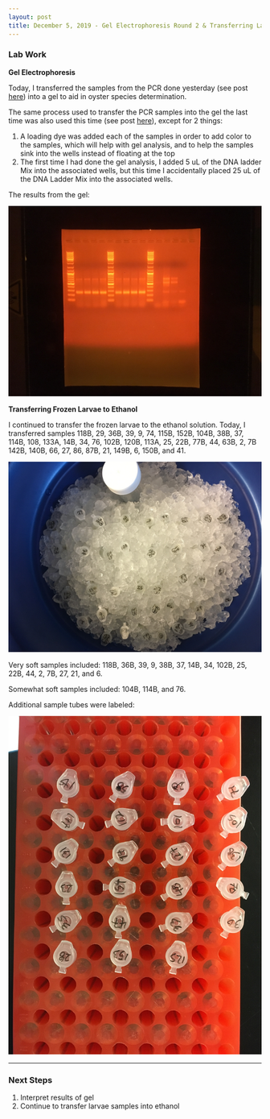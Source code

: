 ```yaml
---
layout: post
title: December 5, 2019 - Gel Electrophoresis Round 2 & Transferring Larvae to Ethanol Part 4
---
```


### Lab Work

__Gel Electrophoresis__

Today, I transferred the samples from the PCR done yesterday (see post [here](https://h-ra.github.io/11-PCR2&TransferLarvae3/)) into a gel to aid in oyster species determination. 

The same process used to transfer the PCR samples into the gel the last time was also used this time (see post [here](https://h-ra.github.io/7-1gel2ethanol3researchproject/)), except for 2 things: 

1. A loading dye was added each of the samples in order to add color to the samples, which will help with gel analysis, and to help the samples sink into the wells instead of floating at the top
2. The first time I had done the gel analysis, I added 5 uL of the DNA ladder Mix into the associated wells, but this time I accidentally placed 25 uL of the DNA Ladder Mix into the associated wells.

The results from the gel: 

![gel2](https://github.com/H-Ra/h-ra.github.io/blob/master/images/gel2.JPG?raw=true)

__Transferring Frozen Larvae to Ethanol__

I continued to transfer the frozen larvae to the ethanol solution. Today, I transferred samples 118B, 29, 36B, 39, 9, 74, 115B, 152B, 104B, 38B, 37, 114B, 108, 133A, 14B, 34, 76, 102B, 120B, 113A, 25, 22B, 77B, 44, 63B, 2, 7B 142B, 140B, 66, 27, 86, 87B, 21, 149B, 6, 150B, and 41. 

![completed_tubes_20191205](https://github.com/H-Ra/h-ra.github.io/blob/master/images/completed_tubes_20191205.JPG)

Very soft samples included: 118B, 36B, 39, 9, 38B, 37, 14B, 34, 102B, 25, 22B, 44, 2, 7B, 27, 21, and 6.

Somewhat soft samples included: 104B, 114B, and 76. 

Additional sample tubes were labeled: 

![labelled_tubes_20191205](https://github.com/H-Ra/h-ra.github.io/blob/master/images/labelled_tubes_20191205.JPG)

---

### Next Steps

1. Interpret results of gel
2. Continue to transfer larvae samples into ethanol